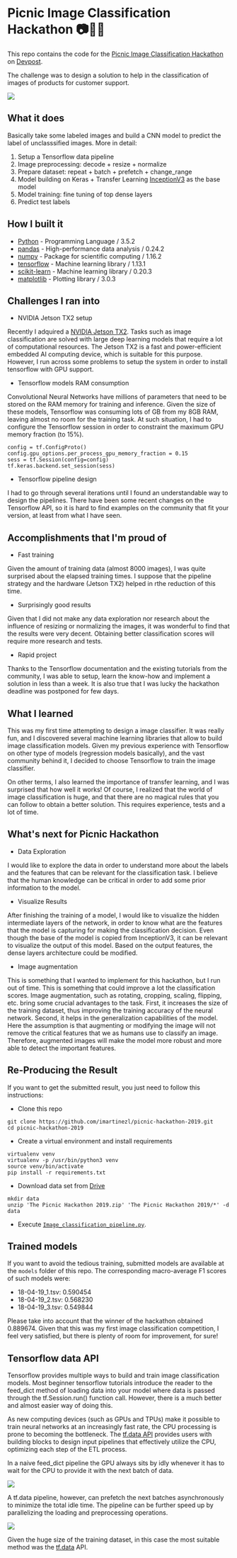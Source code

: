 # Picnic Image Classification Hackathon 📷🍏🍎

This repo contains the code for the [Picnic Image Classification Hackathon](https://picnic.devpost.com/) on [Devpost](https://devpost.com/).

The challenge was to design a solution to help in the classification of images of products for customer support.

![](https://res.cloudinary.com/devpost/image/fetch/s--3uci4Nf2--/c_limit,f_auto,fl_lossy,q_auto:eco,w_900/https://siliconcanals.nl/wp-content/uploads/2015/08/picnic-thumb.jpg)

## What it does

Basically take some labeled images and build a CNN model to predict the label of unclasssified images. More in detail:
1. Setup a Tensorflow data pipeline
2. Image preprocessing: decode + resize + normalize
3. Prepare dataset: repeat + batch + prefetch + change_range
4. Model building on Keras +  Transfer Learning [InceptionV3](https://keras.io/applications/#inceptionv3) as the base model 
5. Model training: fine tuning of top dense layers
6. Predict test labels

## How I built it

- [Python](https://www.python.org/) - Programming Language / 3.5.2
- [pandas](https://pandas.pydata.org/) - High-performance data analysis / 0.24.2
- [numpy](https://www.numpy.org/) -  Package for scientific computing / 1.16.2
- [tensorflow](https://www.tensorflow.org/) -  Machine learning library / 1.13.1
- [scikit-learn](https://scikit-learn.org/stable/) -  Machine learning library / 0.20.3
- [matplotlib](https://matplotlib.org/) -  Plotting library / 3.0.3


## Challenges I ran into

- NVIDIA Jetson TX2 setup

Recently I adquired a [NVIDIA Jetson TX2](https://www.nvidia.com/en-us/autonomous-machines/embedded-systems/jetson-tx2/). Tasks such as image classification are solved with large deep learning models that require a lot of computational resources.
The Jetson TX2 is a fast and power-efficient embedded AI computing device, which is suitable for this purpose. However, I run across some problems to setup the system in order to install tensorflow with GPU support.

- Tensorflow models RAM consumption

Convolutional Neural Networks have millions of parameters that need to be stored on the RAM memory for training and inference.
Given the size of these models, Tensorflow was consuming lots of GB from my 8GB RAM, leaving almost no room for the training task. At such situation, I had to configure the Tensorflow session in order to constraint the maximum GPU memory fraction (to 15%).

```
config = tf.ConfigProto()
config.gpu_options.per_process_gpu_memory_fraction = 0.15
sess = tf.Session(config=config)
tf.keras.backend.set_session(sess)
```

- Tensorflow pipeline design

I had to go through several iterations until I found an understandable way to design the pipelines. There have been some recent changes on the Tensorflow API, so it is hard to find examples on the community that fit your version, at least from what I have seen.

## Accomplishments that I'm proud of

- Fast training

Given the amount of training data (almost 8000 images), I was quite surprised about the elapsed training times. I suppose that the pipeline strategy and the hardware (Jetson TX2) helped in rthe reduction of this time.

- Surprisingly good results

Given that I did not make any data exploration nor research about the influence of resizing or normalizing the images, it was wonderful to find that the results were very decent. Obtaining better classification scores will require more research and tests.

- Rapid project

Thanks to the Tensorflow documentation and the existing tutorials from the community, I was able to setup, learn the know-how and implement a solution in less than a week. It is also true that I was lucky the hackathon deadline was postponed for few days.

## What I learned

This was my first time attempting to design a image classifier. It was really fun, and I discovered several machine learning libraries that allow to build image classification models. Given my previous experience with Tensorflow on other type of models (regression models basically), and the vast community behind it, I decided to choose Tensorflow to train the image classifier.

On other terms, I also learned the importance of transfer learning, and I was surprised that how well it works! Of course, I realized that the world of image classification is huge, and that there are no magical rules that you can follow to obtain a better solution. This requires experience, tests and a lot of time.

## What's next for Picnic Hackathon

- Data Exploration

I would like to explore the data in order to understand more about the labels and the features that can be relevant for the classification task. I believe that the human knowledge can be critical in order to add some prior information to the model.

- Visualize Results

After finishing the training of a model, I would like to visualize the hidden intermediate layers of the network, in order to know what are the features that the model is capturing for making the classification decision. Even though the base of the model is copied from InceptionV3, it can be relevant to visualize the output of this model. Based on the output features, the dense layers architecture could be modified.

- Image augmentation

This is something that I wanted to implement for this hackathon, but I run out of time. This is something that could improve a lot the classification scores. Image augmentation, such as rotating, cropping, scaling, flipping, etc. bring some crucial advantages to the task. First, it increases the size of the training dataset, thus improving the training accuracy of the neural network. Second, it helps in the generalization capabilities of the model. Here the assumption is that augmenting or modifying the image will not remove the critical features that we as humans use to classify an image. Therefore, augmented images will make the model more robust and more able to detect the important features.

## Re-Producing the Result

If you want to get the submitted result, you just need to follow this instructions:

- Clone this repo
```
git clone https://github.com/imartinezl/picnic-hackathon-2019.git
cd picnic-hackathon-2019
```
- Create a virtual environment and install requirements
```
virtualenv venv
virtualenv -p /usr/bin/python3 venv
source venv/bin/activate
pip install -r requirements.txt
```

- Download data set from [Drive](https://drive.google.com/open?id=1XSoOCPpndRCUIzz2LyRH0y01q35J7mgC)
```
mkdir data
unzip 'The Picnic Hackathon 2019.zip' 'The Picnic Hackathon 2019/*' -d data 
```
-  Execute [`Image_classification_pipeline.py`](https://github.com/imartinezl/picnic-hackathon-2019/blob/master/Image_classification_pipeline.py).


## Trained models

If you want to avoid the tedious training, submitted models are available at the `models` folder of this repo.
The corresponding macro-average F1 scores of such models were:
- 18-04-19_1.tsv: 0.590454
- 18-04-19_2.tsv: 0.568230
- 18-04-19_3.tsv: 0.549844

Please take into account that the winner of the hackathon obtained 0.889674. Given that this was my first image classification competition, I feel very satisfied, but there is plenty of room for improvement, for sure!

## Tensorflow data API

Tensorflow provides multiple ways to build and train image classification models. Most beginner tensorflow tutorials introduce the reader to the feed_dict method of loading data into your model where data is passed through the tf.Session.run() function call. However, there is a much better and almost easier way of doing this. 

As new computing devices (such as GPUs and TPUs) make it possible to train neural networks at an increasingly fast rate, the CPU processing is prone to becoming the bottleneck. The [tf.data API](https://www.tensorflow.org/guide/performance/datasets) provides users with building blocks to design input pipelines that effectively utilize the CPU, optimizing each step of the ETL process.

In a naive feed_dict pipeline the GPU always sits by idly whenever it has to wait for the CPU to provide it with the next batch of data.

![](https://dominikschmidt.xyz/tensorflow-data-pipeline/assets/feed_dict_pipeline.png)

A tf.data pipeline, however, can prefetch the next batches asynchronously to minimize the total idle time. 
The pipeline can be further speed up by parallelizing the loading and preprocessing operations.

![](https://dominikschmidt.xyz/tensorflow-data-pipeline/assets/tf_data_pipeline.png)

[*Source*]: [https://dominikschmidt.xyz/tensorflow-data-pipeline/](https://dominikschmidt.xyz/tensorflow-data-pipeline/)

Given the huge size of the training dataset, in this case the most suitable method was the [tf.data](https://www.tensorflow.org/api_docs/python/tf/data) API.





